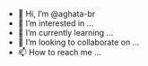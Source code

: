- 👋 Hi, I’m @aghata-br
- 👀 I’m interested in ...
- 🌱 I’m currently learning ...
- 💞️ I’m looking to collaborate on ...
- 📫 How to reach me ...

<!---
aghata-br/aghata-br is a ✨ special ✨ repository because its `README.md` (this file) appears on your GitHub profile.
You can click the Preview link to take a look at your changes.
--->
